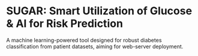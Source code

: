 # SUGAR: Smart Utilization of Glucose & AI for Risk Prediction
A machine learning-powered tool designed for robust diabetes classification from patient datasets, aiming for web-server deployment.
